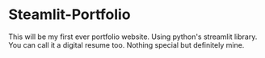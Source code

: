 # Steamlit-Portfolio
This will be my first ever portfolio website. Using python's streamlit library. You can call it a digital resume too. Nothing special but definitely mine.
